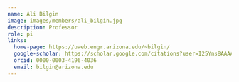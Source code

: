 ```yaml
---
name: Ali Bilgin
image: images/members/ali_bilgin.jpg
description: Professor
role: pi
links:
  home-page: https://uweb.engr.arizona.edu/~bilgin/
  google-scholar: https://scholar.google.com/citations?user=I25Yns8AAAAJ&hl=en
  orcid: 0000-0003-4196-4036
  email: bilgin@arizona.edu
---
```

